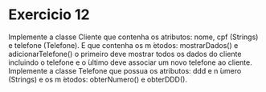 # Exercicio 12

Implemente a classe Cliente que contenha os atributos: nome,
cpf (Strings) e telefone (Telefone). E que contenha os m ́etodos: mostrarDados()
e adicionarTelefone() o primeiro deve mostrar todos os dados do cliente incluindo
o telefone e o  ́ultimo deve associar um novo telefone ao cliente. Implemente a
classe Telefone que possua os atributos: ddd e n ́umero (Strings) e os m ́etodos:
obterNumero() e obterDDD().
